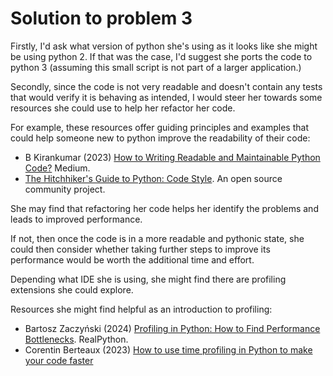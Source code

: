 # Solution to problem 3

Firstly, I'd ask what version of python she's using as it looks like she might be using python 2. If that was the case, I'd suggest she ports the code to python 3 (assuming this small script is not part of a larger application.)

Secondly, since the code is not very readable and doesn't contain any tests that would verify it is behaving as intended, I would steer her towards some resources she could use to help her refactor her code.

For example, these resources offer guiding principles and examples that could help someone new to python improve the readability of their code:

+ B Kirankumar (2023) [How to Writing Readable and Maintainable Python Code?](https://medium.com/@b.kiran1999kumar/a-guide-to-writing-readable-and-maintainable-python-code-28bb5dbb91ce) Medium.
+ [The Hitchhiker's Guide to Python: Code Style](https://docs.python-guide.org/writing/style/). An open source community project.

She may find that refactoring her code helps her identify the problems and leads to improved performance.

If not, then once the code is in a more readable and pythonic state, she could then consider whether taking further steps to improve its performance would be worth the additional time and effort.

Depending what IDE she is using, she might find there are profiling extensions she could explore.

Resources she might find helpful as an introduction to profiling:

+ Bartosz Zaczyński (2024) [Profiling in Python: How to Find Performance Bottlenecks](https://realpython.com/python-profiling/). RealPython.
+ Corentin Berteaux (2023) [How to use time profiling in Python to make your code faster](https://data-ai.theodo.com/blog-technique/python-profiling)
